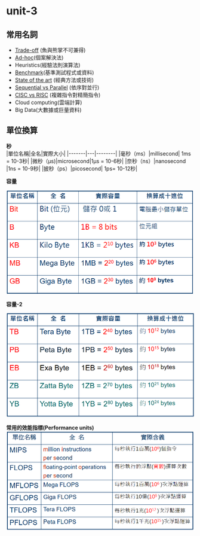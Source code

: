 # unit-3
## 常用名詞
* [Trade-off](https://zh.wikipedia.org/zh-tw/%E6%9D%83%E8%A1%A1) (魚與熊掌不可兼得)
* [Ad-hoc](https://zh.wikipedia.org/zh-tw/%E5%80%8B%E6%A1%88%E6%95%99%E5%AD%B8%E6%B3%95)(個案解決法)
* Heuristics(經驗法則演算法)
* [Benchmark](https://zh.wikipedia.org/zh-tw/%E7%B6%93%E9%A9%97%E6%B3%95%E5%89%87)(基準測試程式或資料)
* [State of the art](https://en.wikipedia.org/wiki/State_of_the_art) (經典方法或技術)
* [Sequential vs Parallel](https://www.ibm.com/docs/en/iis/11.7?topic=operators-defining-parallel-sequential) (依序對並行)
* [CISC vs RISC](https://www.linkedin.com/pulse/risc-cisc-understanding-differences-impact-computer-yaseen-aslam) (複雜指令對精簡指令)
* Cloud computing(雲端計算)
* Big Data(大數據或巨量資料)

## 單位換算
**秒**  
|單位名稱|全名|實際大小|
|-------|---|--------|
|毫秒（ms）|millisecond| 1ms = 10-3秒|
|微秒（μs)|microsecond|1μs = 10-6秒|
|奈秒（ns）|nanosecond |1ns = 10-9秒|
|披秒（ps）|picosecond| 1ps= 10-12秒|  

**容量**

![](https://github.com/archie0732/Introduction-to-Computers/blob/main/picture/unit/%E8%9E%A2%E5%B9%95%E6%93%B7%E5%8F%96%E7%95%AB%E9%9D%A2%202023-10-18%20223213.png)  

**容量-2**  

![](https://github.com/archie0732/Introduction-to-Computers/blob/main/picture/unit/%E8%9E%A2%E5%B9%95%E6%93%B7%E5%8F%96%E7%95%AB%E9%9D%A2%202023-10-18%20223417.png)

**常用的效能指標(Performance units)**  
![](https://github.com/archie0732/Introduction-to-Computers/blob/main/picture/unit/%E8%9E%A2%E5%B9%95%E6%93%B7%E5%8F%96%E7%95%AB%E9%9D%A2%202023-10-18%20223615.png)
